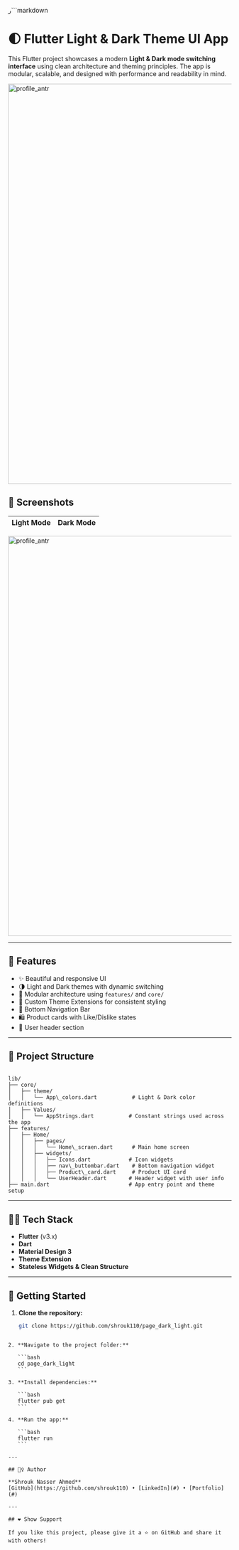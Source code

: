 
ر```markdown
# 🌓 Flutter Light & Dark Theme UI App


This Flutter project showcases a modern **Light & Dark mode switching interface** using clean architecture and theming principles. The app is modular, scalable, and designed with performance and readability in mind.

<img width="669" height="900" alt="profile_antr" src="https://github.com/user-attachments/assets/fab36218-8fe3-4051-b9f8-8ec58a9592cf" />

## 📱 Screenshots
| Light Mode | Dark Mode |
|------------|-----------|
<img width="669" height="900" alt="profile_antr" src="https://github.com/user-attachments/assets/6f82cb90-28a1-4913-8ade-76389669a3bf" />

---

## 🌟 Features

- ✨ Beautiful and responsive UI
- 🌗 Light and Dark themes with dynamic switching
- 🧩 Modular architecture using `features/` and `core/`
- 🧠 Custom Theme Extensions for consistent styling
- 🧱 Bottom Navigation Bar
- 🛍️ Product cards with Like/Dislike states
- 👤 User header section

---

## 📁 Project Structure

```

lib/
├── core/
│   ├── theme/
│   │   └── App\_colors.dart           # Light & Dark color definitions
│   ├── Values/
│   │   └── AppStrings.dart           # Constant strings used across the app
├── features/
│   ├── Home/
│   │   ├── pages/
│   │   │   └── Home\_scraen.dart      # Main home screen
│   │   ├── widgets/
│   │   │   ├── Icons.dart            # Icon widgets
│   │   │   ├── nav\_buttombar.dart    # Bottom navigation widget
│   │   │   ├── Product\_card.dart     # Product UI card
│   │   │   └── UserHeader.dart       # Header widget with user info
├── main.dart                         # App entry point and theme setup

````

---

## 🧑‍💻 Tech Stack

- **Flutter** (v3.x)
- **Dart**
- **Material Design 3**
- **Theme Extension**
- **Stateless Widgets & Clean Structure**

---

## 🚀 Getting Started

1. **Clone the repository:**
   ```bash
   git clone https://github.com/shrouk110/page_dark_light.git
````

2. **Navigate to the project folder:**

   ```bash
   cd page_dark_light
   ```

3. **Install dependencies:**

   ```bash
   flutter pub get
   ```

4. **Run the app:**

   ```bash
   flutter run
   ```

---

## 🙋‍♀️ Author

**Shrouk Nasser Ahmed**
[GitHub](https://github.com/shrouk110) • [LinkedIn](#) • [Portfolio](#)

---

## ❤️ Show Support

If you like this project, please give it a ⭐ on GitHub and share it with others!

